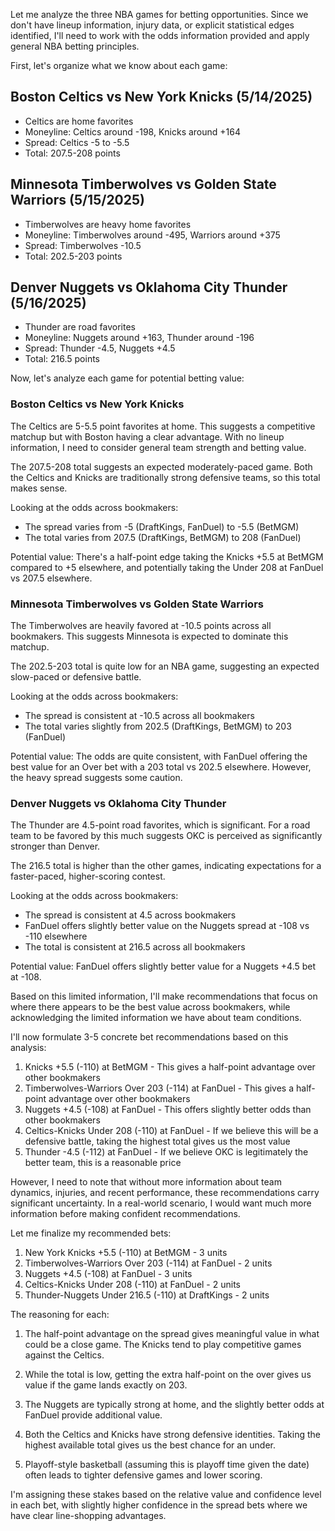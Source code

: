 Let me analyze the three NBA games for betting opportunities. Since we don't have lineup information, injury data, or explicit statistical edges identified, I'll need to work with the odds information provided and apply general NBA betting principles.

First, let's organize what we know about each game:

## Boston Celtics vs New York Knicks (5/14/2025)
- Celtics are home favorites
- Moneyline: Celtics around -198, Knicks around +164
- Spread: Celtics -5 to -5.5
- Total: 207.5-208 points

## Minnesota Timberwolves vs Golden State Warriors (5/15/2025)
- Timberwolves are heavy home favorites
- Moneyline: Timberwolves around -495, Warriors around +375
- Spread: Timberwolves -10.5
- Total: 202.5-203 points

## Denver Nuggets vs Oklahoma City Thunder (5/16/2025)
- Thunder are road favorites
- Moneyline: Nuggets around +163, Thunder around -196
- Spread: Thunder -4.5, Nuggets +4.5
- Total: 216.5 points

Now, let's analyze each game for potential betting value:

### Boston Celtics vs New York Knicks

The Celtics are 5-5.5 point favorites at home. This suggests a competitive matchup but with Boston having a clear advantage. With no lineup information, I need to consider general team strength and betting value.

The 207.5-208 total suggests an expected moderately-paced game. Both the Celtics and Knicks are traditionally strong defensive teams, so this total makes sense.

Looking at the odds across bookmakers:
- The spread varies from -5 (DraftKings, FanDuel) to -5.5 (BetMGM)
- The total varies from 207.5 (DraftKings, BetMGM) to 208 (FanDuel)

Potential value: There's a half-point edge taking the Knicks +5.5 at BetMGM compared to +5 elsewhere, and potentially taking the Under 208 at FanDuel vs 207.5 elsewhere.

### Minnesota Timberwolves vs Golden State Warriors

The Timberwolves are heavily favored at -10.5 points across all bookmakers. This suggests Minnesota is expected to dominate this matchup.

The 202.5-203 total is quite low for an NBA game, suggesting an expected slow-paced or defensive battle.

Looking at the odds across bookmakers:
- The spread is consistent at -10.5 across all bookmakers
- The total varies slightly from 202.5 (DraftKings, BetMGM) to 203 (FanDuel)

Potential value: The odds are quite consistent, with FanDuel offering the best value for an Over bet with a 203 total vs 202.5 elsewhere. However, the heavy spread suggests some caution.

### Denver Nuggets vs Oklahoma City Thunder

The Thunder are 4.5-point road favorites, which is significant. For a road team to be favored by this much suggests OKC is perceived as significantly stronger than Denver.

The 216.5 total is higher than the other games, indicating expectations for a faster-paced, higher-scoring contest.

Looking at the odds across bookmakers:
- The spread is consistent at 4.5 across bookmakers
- FanDuel offers slightly better value on the Nuggets spread at -108 vs -110 elsewhere
- The total is consistent at 216.5 across all bookmakers

Potential value: FanDuel offers slightly better value for a Nuggets +4.5 bet at -108.

Based on this limited information, I'll make recommendations that focus on where there appears to be the best value across bookmakers, while acknowledging the limited information we have about team conditions.

I'll now formulate 3-5 concrete bet recommendations based on this analysis:

1. Knicks +5.5 (-110) at BetMGM - This gives a half-point advantage over other bookmakers
2. Timberwolves-Warriors Over 203 (-114) at FanDuel - This gives a half-point advantage over other bookmakers
3. Nuggets +4.5 (-108) at FanDuel - This offers slightly better odds than other bookmakers
4. Celtics-Knicks Under 208 (-110) at FanDuel - If we believe this will be a defensive battle, taking the highest total gives us the most value
5. Thunder -4.5 (-112) at FanDuel - If we believe OKC is legitimately the better team, this is a reasonable price

However, I need to note that without more information about team dynamics, injuries, and recent performance, these recommendations carry significant uncertainty. In a real-world scenario, I would want much more information before making confident recommendations.

Let me finalize my recommended bets:

1. New York Knicks +5.5 (-110) at BetMGM - 3 units
2. Timberwolves-Warriors Over 203 (-114) at FanDuel - 2 units
3. Nuggets +4.5 (-108) at FanDuel - 3 units
4. Celtics-Knicks Under 208 (-110) at FanDuel - 2 units
5. Thunder-Nuggets Under 216.5 (-110) at DraftKings - 2 units

The reasoning for each:

1. The half-point advantage on the spread gives meaningful value in what could be a close game. The Knicks tend to play competitive games against the Celtics.

2. While the total is low, getting the extra half-point on the over gives us value if the game lands exactly on 203.

3. The Nuggets are typically strong at home, and the slightly better odds at FanDuel provide additional value.

4. Both the Celtics and Knicks have strong defensive identities. Taking the highest available total gives us the best chance for an under.

5. Playoff-style basketball (assuming this is playoff time given the date) often leads to tighter defensive games and lower scoring.

I'm assigning these stakes based on the relative value and confidence level in each bet, with slightly higher confidence in the spread bets where we have clear line-shopping advantages.